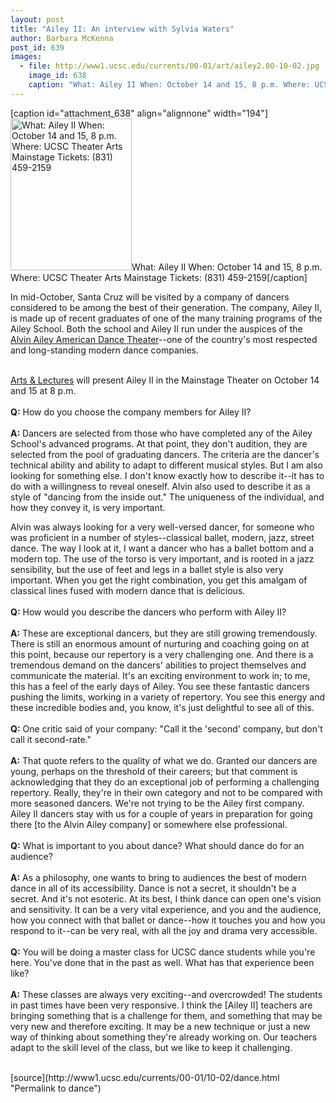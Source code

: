 ```yaml
---
layout: post
title: "Ailey II: An interview with Sylvia Waters"
author: Barbara McKenna
post_id: 639
images:
  - file: http://www1.ucsc.edu/currents/00-01/art/ailey2.00-10-02.jpg
    image_id: 638
    caption: "What: Ailey II When: October 14 and 15, 8 p.m. Where: UCSC Theater Arts Mainstage Tickets: (831) 459-2159"
---
```


[caption id="attachment_638" align="alignnone" width="194"]<a href="http://localhost/mysite/wp-content/uploads/2000/10/ailey2.00-10-02.jpg"><img class="size-full wp-image-638" src="http://localhost/mysite/wp-content/uploads/2000/10/ailey2.00-10-02.jpg" alt="What: Ailey II When: October 14 and 15, 8 p.m. Where: UCSC Theater Arts Mainstage Tickets: (831) 459-2159" width="194" height="243" /></a>What: Ailey II When: October 14 and 15, 8 p.m. Where: UCSC Theater Arts Mainstage Tickets: (831) 459-2159[/caption]
<p>
  In mid-October, Santa Cruz will be visited by a company of dancers considered to be among the best of their generation. The company, Ailey II, is made up of recent graduates of one of the many training programs of the Ailey School. Both the school and Ailey II run under the auspices of the <a href="http://www.alvinailey.org">Alvin Ailey American Dance Theater</a>--one of the country's most respected and long-standing modern dance companies.<br>
  <br>
</p><a href="http://events.ucsc.edu/artslecs/">Arts &amp; Lectures</a> will present Ailey II in the Mainstage Theater on October 14 and 15 at 8 p.m.<br>
<br>
<b>Q:</b> How do you choose the company members for Ailey II?<br>
<br>
<b>A:</b> Dancers are selected from those who have completed any of the Ailey School's advanced programs. At that point, they don't audition, they are selected from the pool of graduating dancers. The criteria are the dancer's technical ability and ability to adapt to different musical styles. But I am also looking for something else. I don't know exactly how to describe it--it has to do with a willingness to reveal oneself. Alvin also used to describe it as a style of "dancing from the inside out." The uniqueness of the individual, and how they convey it, is very important.<br>
<p>
  Alvin was always looking for a very well-versed dancer, for someone who was proficient in a number of styles--classical ballet, modern, jazz, street dance. The way I look at it, I want a dancer who has a ballet bottom and a modern top. The use of the torso is very important, and is rooted in a jazz sensibility, but the use of feet and legs in a ballet style is also very important. When you get the right combination, you get this amalgam of classical lines fused with modern dance that is delicious.<br>
  <br>
  <b>Q:</b> How would you describe the dancers who perform with Ailey II?<br>
  <br>
  <b>A:</b> These are exceptional dancers, but they are still growing tremendously. There is still an enormous amount of nurturing and coaching going on at this point, because our repertory is a very challenging one. And there is a tremendous demand on the dancers' abilities to project themselves and communicate the material. It's an exciting environment to work in; to me, this has a feel of the early days of Ailey. You see these fantastic dancers pushing the limits, working in a variety of repertory. You see this energy and these incredible bodies and, you know, it's just delightful to see all of this.<br>
  <br>
  <b>Q:</b> One critic said of your company: "Call it the 'second' company, but don't call it second-rate."<br>
  <br>
  <b>A:</b> That quote refers to the quality of what we do. Granted our dancers are young, perhaps on the threshold of their careers; but that comment is acknowledging that they do an exceptional job of performing a challenging repertory. Really, they're in their own category and not to be compared with more seasoned dancers. We're not trying to be the Ailey first company. Ailey II dancers stay with us for a couple of years in preparation for going there [to the Alvin Ailey company] or somewhere else professional.<br>
  <br>
  <b>Q:</b> What is important to you about dance? What should dance do for an audience?<br>
  <br>
  <b>A:</b> As a philosophy, one wants to bring to audiences the best of modern dance in all of its accessibility. Dance is not a secret, it shouldn't be a secret. And it's not esoteric. At its best, I think dance can open one's vision and sensitivity. It can be a very vital experience, and you and the audience, how you connect with that ballet or dance--how it touches you and how you respond to it--can be very real, with all the joy and drama very accessible.<br>
  <br>
  <b>Q:</b> You will be doing a master class for UCSC dance students while you're here. You've done that in the past as well. What has that experience been like?<br>
  <br>
  <b>A:</b> These classes are always very exciting--and overcrowded! The students in past times have been very responsive. I think the [Ailey II] teachers are bringing something that is a challenge for them, and something that may be very new and therefore exciting. It may be a new technique or just a new way of thinking about something they're already working on. Our teachers adapt to the skill level of the class, but we like to keep it challenging.<br>
  <br>

</p>
[source](http://www1.ucsc.edu/currents/00-01/10-02/dance.html "Permalink to dance")
